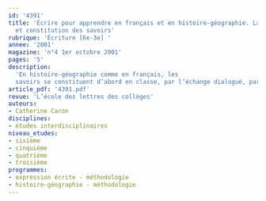 ```yaml
---
id: '4391'
title: 'Écrire pour apprendre en français et en histoire-géographie. Langue écrite
  et constitution des savoirs'
rubrique: 'Écriture [6e-3e] '
annee: '2001'
magazine: 'n°4 1er octobre 2001'
pages: '5'
description: 
  'En histoire-géographie comme en français, les
  savoirs se constituent d’abord en classe, par l’échange dialogué, par les apports du professeur et les questions des élèves. C’est, ensuite, par un va-et-vient entre l’oral et l’écrit, que l’élève fixe ces savoirs. Et, au moment de l’évaluation, c’est souvent à l’écrit qu’on a recours pour obtenir une trace de ce que les élèves ont retenu et construit. Pour réussir cette production finale, il faut que les élèves parviennent à régler et coordonner plusieurs paramètres qui sous-tendent la représentation qu’ils ont de leur texte écrit. Ces paramètres sont les suivants : « Qu’est-ce qu’un texte écrit ? », « Quelle intention est la mienne quand j’écris le texte qu’on me demande de produire ? », « Quelle connaissance du monde vais-je exprimer à travers ce texte ? » Il faut également que l’élève parvienne à intégrer différentes « postures d’écrivant », qui sont en jeu dans toute production écrite. Il faut enfin qu’il accepte de considérer le texte comme étant objet de travail.'
article_pdf: '4391.pdf'
revue: 'L’école des lettres des collèges'
auteurs:
- Catherine Caron
disciplines:
- études interdisciplinaires
niveau_etudes:
- sixième
- cinquième
- quatrième
- troisième
programmes:
- expression écrite - méthodologie
- histoire-géographie - méthodologie
---
```

